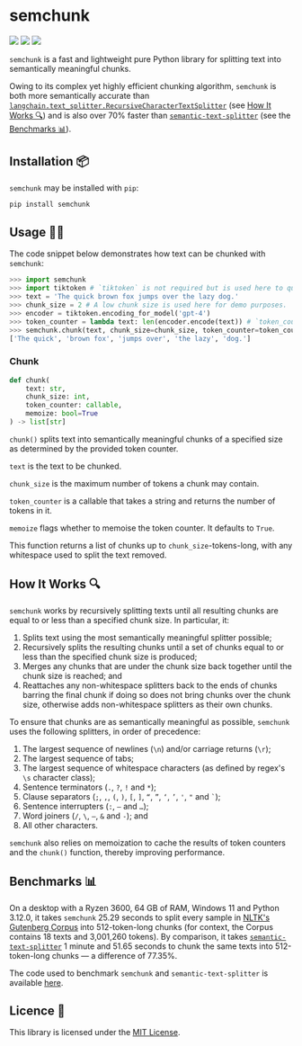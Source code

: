 # semchunk
<a href="https://pypi.org/project/semchunk/" alt="PyPI Version"><img src="https://img.shields.io/pypi/v/semchunk"></a> <a href="https://github.com/umarbutler/semchunk/actions/workflows/ci.yml" alt="Build Status"><img src="https://img.shields.io/github/actions/workflow/status/umarbutler/semchunk/ci.yml?branch=main"></a> <a href="https://app.codecov.io/gh/umarbutler/semchunk" alt="Code Coverage"><img src="https://img.shields.io/codecov/c/github/umarbutler/semchunk"></a> <!-- <a href="https://pypistats.org/packages/semchunk" alt="Downloads"><img src="https://img.shields.io/pypi/dm/semchunk"></a> -->

`semchunk` is a fast and lightweight pure Python library for splitting text into semantically meaningful chunks.

Owing to its complex yet highly efficient chunking algorithm, `semchunk` is both more semantically accurate than [`langchain.text_splitter.RecursiveCharacterTextSplitter`](https://python.langchain.com/docs/modules/data_connection/document_transformers/text_splitters/recursive_text_splitter) (see [How It Works 🔍](https://github.com/umarbutler/semchunk#how-it-works-)) and is also over 70% faster than [`semantic-text-splitter`](https://pypi.org/project/semantic-text-splitter/) (see the [Benchmarks 📊](https://github.com/umarbutler/semchunk#benchmarks-)).

## Installation 📦
`semchunk` may be installed with `pip`:
```bash
pip install semchunk
```

## Usage 👩‍💻
The code snippet below demonstrates how text can be chunked with `semchunk`:
```python
>>> import semchunk
>>> import tiktoken # `tiktoken` is not required but is used here to quickly count tokens.
>>> text = 'The quick brown fox jumps over the lazy dog.'
>>> chunk_size = 2 # A low chunk size is used here for demo purposes.
>>> encoder = tiktoken.encoding_for_model('gpt-4')
>>> token_counter = lambda text: len(encoder.encode(text)) # `token_counter` may be swapped out for any function capable of counting tokens.
>>> semchunk.chunk(text, chunk_size=chunk_size, token_counter=token_counter)
['The quick', 'brown fox', 'jumps over', 'the lazy', 'dog.']
```

### Chunk
```python
def chunk(
    text: str,
    chunk_size: int,
    token_counter: callable,
    memoize: bool=True
) -> list[str]
```

`chunk()` splits text into semantically meaningful chunks of a specified size as determined by the provided token counter.

`text` is the text to be chunked.

`chunk_size` is the maximum number of tokens a chunk may contain.

`token_counter` is a callable that takes a string and returns the number of tokens in it.

`memoize` flags whether to memoise the token counter. It defaults to `True`.

This function returns a list of chunks up to `chunk_size`-tokens-long, with any whitespace used to split the text removed.

## How It Works 🔍
`semchunk` works by recursively splitting texts until all resulting chunks are equal to or less than a specified chunk size. In particular, it:
1. Splits text using the most semantically meaningful splitter possible;
1. Recursively splits the resulting chunks until a set of chunks equal to or less than the specified chunk size is produced;
1. Merges any chunks that are under the chunk size back together until the chunk size is reached; and
1. Reattaches any non-whitespace splitters back to the ends of chunks barring the final chunk if doing so does not bring chunks over the chunk size, otherwise adds non-whitespace splitters as their own chunks.

To ensure that chunks are as semantically meaningful as possible, `semchunk` uses the following splitters, in order of precedence:
1. The largest sequence of newlines (`\n`) and/or carriage returns (`\r`);
1. The largest sequence of tabs;
1. The largest sequence of whitespace characters (as defined by regex's `\s` character class);
1. Sentence terminators (`.`, `?`, `!` and `*`);
1. Clause separators (`;`, `,`, `(`, `)`, `[`, `]`, `“`, `”`, `‘`, `’`, `'`, `"` and `` ` ``);
1. Sentence interrupters (`:`, `—` and `…`);
1. Word joiners (`/`, `\`, `–`, `&` and `-`); and
1. All other characters.

`semchunk` also relies on memoization to cache the results of token counters and the `chunk()` function, thereby improving performance.

## Benchmarks 📊
On a desktop with a Ryzen 3600, 64 GB of RAM, Windows 11 and Python 3.12.0, it takes `semchunk` 25.29 seconds to split every sample in [NLTK's Gutenberg Corpus](https://www.nltk.org/howto/corpus.html#plaintext-corpora) into 512-token-long chunks (for context, the Corpus contains 18 texts and 3,001,260 tokens). By comparison, it takes [`semantic-text-splitter`](https://pypi.org/project/semantic-text-splitter/) 1 minute and 51.65 seconds to chunk the same texts into 512-token-long chunks — a difference of 77.35%.

The code used to benchmark `semchunk` and `semantic-text-splitter` is available [here](https://github.com/umarbutler/semchunk/blob/main/tests/bench.py).

## Licence 📄
This library is licensed under the [MIT License](https://github.com/umarbutler/semchunk/blob/main/LICENCE).
